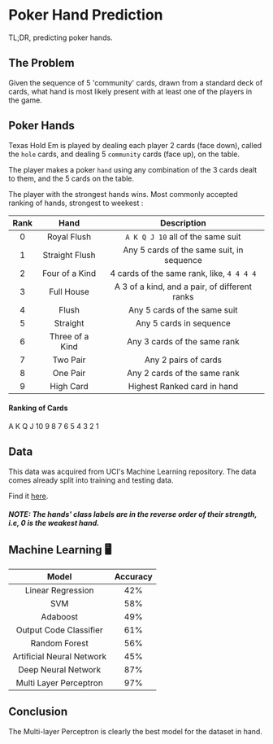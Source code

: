 # Poker Hand Prediction

TL;DR, predicting poker hands.

## The Problem

Given the sequence of 5 'community' cards, drawn from a standard deck of cards, what hand is most likely present with at least one of the players in the game.

## Poker Hands

Texas Hold Em is played by dealing each player 2 cards (face down), called the `hole` cards, and dealing 5 `community` cards (face up), on the table.

The player makes a poker `hand` using any combination of the 3 cards dealt to them, and the 5 cards on the table. 

The player with the strongest hands wins. Most commonly accepted ranking of hands, strongest to weekest :

| Rank | Hand | Description |
| :--: | :--: | :---------: |
| 0 | Royal Flush | `A K Q J 10` all of the same suit |
| 1 | Straight Flush | Any 5 cards of the same suit, in sequence |
| 2 | Four of a Kind | 4 cards of the same rank, like, `4 4 4 4` |
| 3 | Full House | A 3 of a kind, and a pair, of different ranks |
| 4 | Flush | Any 5 cards of the same suit |
| 5 | Straight | Any 5 cards in sequence |
| 6 | Three of a Kind | Any 3 cards of the same rank |
| 7 | Two Pair | Any 2 pairs of cards |
| 8 | One Pair | Any 2 cards of the same rank |
| 9 | High Card | Highest Ranked card in hand |


#### Ranking of Cards

A K Q J 10 9 8 7 6 5 4 3 2 1

## Data

This data was acquired from UCI's Machine Learning repository. The data comes already split into training and testing data.

Find it [here](https://archive.ics.uci.edu/ml/datasets/Poker+Hand).


##### NOTE: The hands' class labels are in the reverse order of their strength, i.e, 0 is the weakest hand.

## Machine Learning 🖥 

| Model | Accuracy |
| :---: | :------: |
| Linear Regression | 42% |
| SVM | 58% | 
| Adaboost | 49% | 
| Output Code Classifier | 61% | 
| Random Forest | 56% | 
| Artificial Neural Network | 45% | 
| Deep Neural Network | 87% |
| Multi Layer Perceptron | 97% |

## Conclusion

The Multi-layer Perceptron is clearly the best model for the dataset in hand.

